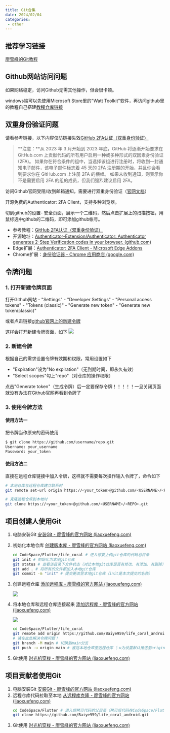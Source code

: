 ```yaml
---
title: Git合集
date: 2024/02/04
categories:
 - other
---
```


## 推荐学习链接
[廖雪峰的Git教程](https://www.liaoxuefeng.com/wiki/896043488029600)


## Github网站访问问题

如果网络稳定，访问Github无需其他操作，但会很卡顿。

windows端可以先使用Microsoft Store里的"Watt Toolkit"软件，再访问github里的教程自己搭建[教程仓库链接](https://github.com/bannedbook/fanqiang)


## 双重身份验证问题

请看参考链接，以下内容仅防链接失效[GitHub 2FA认证（双重身份验证）](https://zhuanlan.zhihu.com/p/665527864)


>**注意：**从 2023 年 3 月开始到 2023 年底，GitHub 将逐渐开始要求在 GitHub.com 上贡献代码的所有用户启用一种或多种形式的双因素身份验证 (2FA)。 如果你在符合条件的组中，当选择该组进行注册时，将收到一封通知电子邮件，该电子邮件标志着 45 天的 2FA 注册期的开始，并且你会看到要求你在 GitHub.com 上注册 2FA 的横幅。 如果未收到通知，则表示你不是需要启用 2FA 的组的成员，但我们强烈建议启用 2FA。

访问Github官网受阻/收到邮箱通知，需要进行双重身份验证（[官网文档](https://docs.github.com/zh/enterprise-cloud@latest/authentication/securing-your-account-with-two-factor-authentication-2fa/about-two-factor-authentication)）


开源免费的Authenticator: 2FA Client，支持多种浏览器。

切到github的设置- 安全页面，展示一个二维码，然后点击扩展上的扫描按钮，用鼠标选中github的二维码，即可添加github帐号。

- 参考教程：[GitHub 2FA认证（双重身份验证）](https://zhuanlan.zhihu.com/p/665527864)
- 开源地址：[Authenticator-Extension/Authenticator: Authenticator generates 2-Step Verification codes in your browser. (github.com)](https://link.zhihu.com/?target=https%3A//github.com/Authenticator-Extension/Authenticator)
- Edge扩展：[Authenticator: 2FA Client - Microsoft Edge Addons](https://link.zhihu.com/?target=https%3A//microsoftedge.microsoft.com/addons/detail/authenticator-2fa-client/ocglkepbibnalbgmbachknglpdipeoio)
- Chrome扩展：[身份验证器 - Chrome 应用商店 (google.com)](https://link.zhihu.com/?target=https%3A//chrome.google.com/webstore/detail/authenticator/bhghoamapcdpbohphigoooaddinpkbai)


## 令牌问题

### 1. 打开新建令牌页面

打开Github网站 - "Settings" - "Developer Settings" - "Personal access tokens" - "Tokens (classic)" - "Generate new token" - "Generate new token(classic)"

或者点击链接[github官网上的新建令牌](https://github.com/settings/tokens/new)

这样会打开新建令牌页面，如下
![](/image/2024-02-04-225316.png)

### 2. 新建令牌
根据自己的需求设置令牌有效期和权限，常用设置如下

- "Expiration"设为"No expiration"（无到期时间，即永久有效）
- "Select scopes"勾上"repo"（对仓库的操作权限）

点击"Generate token"（生成令牌）后一定要保存令牌！！！！！一旦关闭页面就没有办法在Github官网再看到令牌了

### 3. 使用令牌方法

#### 使用方法一

把令牌当作原来的密码使用
```bash
$ git clone https://github.com/username/repo.git
Username: your_username
Password: your_token
```

#### 使用方法二

直接在远程仓库链接中加入令牌，这样就不需要每次操作输入令牌了，命令如下
```bash
# 本地仓库与远程仓库建立联系时
git remote set-url origin https://<your_token>@github.com/<USERNAME>/<REPO>.git

# 克隆远程仓库到本地时
git clone https://<your_token>@github.com/<USERNAME>/<REPO>.git
```


## 项目创建人使用Git

1.  电脑安装Git
    [安装Git - 廖雪峰的官方网站 (liaoxuefeng.com)](https://www.liaoxuefeng.com/wiki/896043488029600/896067074338496)
2.  初始化本地仓库
    [创建版本库 - 廖雪峰的官方网站 (liaoxuefeng.com)](https://www.liaoxuefeng.com/wiki/896043488029600/896827951938304)
    ```bash
    cd CodeSpace/Flutter/life_coral # 进入想要上传git仓库的代码总目录
    git init # 初始化为本地git仓库
    git status # 查看该目录下文件状态（对比本地git仓库是否有修改、有添加、有删除）
    git add . # 将所有的文件都加入本地git仓库
    git commit -m "init" # 提交更改至本地git仓库（init是本次提交的名称）
    ```
3.  创建远程仓库
    [添加远程库 - 廖雪峰的官方网站 (liaoxuefeng.com)](https://www.liaoxuefeng.com/wiki/896043488029600/898732864121440)


    ![](/image/5j0h85a07o_-ozw2mMRCW.png)
4.  将本地仓库和远程仓库连接起来
    [添加远程库 - 廖雪峰的官方网站 (liaoxuefeng.com)](https://www.liaoxuefeng.com/wiki/896043488029600/898732864121440)


    ![](/image/ij7aea6480_E34kxNtBEx.png)
    ```bash
    cd CodeSpace/Flutter/life_coral
    git remote add origin https://github.com/Baiye959/life_coral_android.git # 添加联系
    # 请在此处解决令牌问题！
    git branch -M main # 切换到main分支
    git push -u origin main # 推送本地仓库至远程仓库（-u为设置默认推送至origin远程仓库的main分支）
    ```
5.  Git使用
    [时光机穿梭 - 廖雪峰的官方网站 (liaoxuefeng.com)](https://www.liaoxuefeng.com/wiki/896043488029600/896954074659008)


## 项目贡献者使用Git

1.  电脑安装Git
    [安装Git - 廖雪峰的官方网站 (liaoxuefeng.com)](https://www.liaoxuefeng.com/wiki/896043488029600/896067074338496)
2.  远程仓库代码拉取至本地
    [从远程库克隆 - 廖雪峰的官方网站 (liaoxuefeng.com)](https://www.liaoxuefeng.com/wiki/896043488029600/898732792973664)
    ```bash
    cd CodeSpace/Flutter # 进入想拷贝代码的父目录（拷贝后代码在CodeSpace/Flutter/life_coral_android）
    git clone https://github.com/Baiye959/life_coral_android.git
    ```
3.  Git使用
    [时光机穿梭 - 廖雪峰的官方网站 (liaoxuefeng.com)](https://www.liaoxuefeng.com/wiki/896043488029600/896954074659008)
